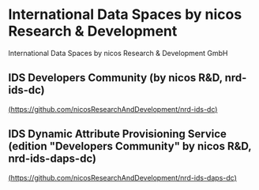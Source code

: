 
# International Data Spaces by nicos Research & Development

International Data Spaces by nicos Research & Development GmbH


## IDS Developers Community (by nicos R&D, nrd-ids-dc)

[(https://github.com/nicosResearchAndDevelopment/nrd-ids-dc)](https://github.com/nicosResearchAndDevelopment/nrd-ids-dc)


## IDS Dynamic Attribute Provisioning Service (edition "Developers Community" by nicos R&D, nrd-ids-daps-dc)

[(https://github.com/nicosResearchAndDevelopment/nrd-ids-daps-dc)](https://github.com/nicosResearchAndDevelopment/nrd-ids-daps-dc)
